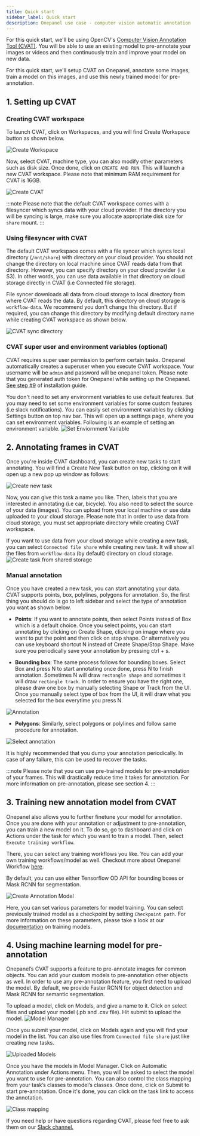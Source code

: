 ```yaml
---
title: Quick start
sidebar_label: Quick start
description: Onepanel use case - computer vision automatic annotation
---
```


For this quick start, we'll be using OpenCV's [Computer Vision Annotation Tool (CVAT)](https://github.com/opencv/cvat). You will be able to use an existing model to pre-annotate your images or videos and then continuously train and improve your model on new data.

For this quick start, we'll setup CVAT on Onepanel, annotate some images, train a model on this images, and use this newly trained model for pre-annotation.

## 1. Setting up CVAT

### Creating CVAT workspace

To launch CVAT, click on Workspaces, and you will find Create Workspace button as shown below.

![Create Workspace](/img/create_workspaces_button_in_workspaces_page.png)

Now, select CVAT, machine type, you can also modify other parameters such as disk size. Once done, click on `CREATE AND RUN`. This will launch a new CVAT workspace. Please note that minimum RAM requirement for CVAT is 16GB.

![Create CVAT](/img/launch_cvat.png)

:::note
Please note that the default CVAT workspace comes with a filesyncer which syncs data with your cloud provider. If the directory you will be syncing is large, make sure you allocate appropriate disk size for `share` mount.
:::

### Using filesyncer with CVAT

The default CVAT workspace comes with a file syncer which syncs local directory (`/mnt/share`) with directory on your cloud provider. You should not change the directory on local machine since CVAT reads data from that directory. However, you can specify directory on your cloud provider (i.e S3). In other words, you can use data available in that directory on cloud storage directly in CVAT (i.e Connected file storage).

File syncer downloads all data from cloud storage to local directory from where CVAT reads the data. By default, this directory on cloud storage is `workflow-data`. We recommend you don't change this directory. But if required, you can change this directory by modifying default directory name while creating CVAT workspace as shown below.

![CVAT sync directory](/img/sync_dir.png)

### CVAT super user and environment variables (optional)

CVAT requires super user permission to perform certain tasks. Onepanel automatically creates a superuser when you execute CVAT workspace. Your username will be `admin` and password will be onepanel token. Please note that you generated auth token for Onepanel while setting up the Onepanel. [See step #9](/docs/getting-started/quickstart#step-1-install-onepanel) of installation guide.

You don't need to set any environment variables to use default features. But you may need to set some environment variables for some custom features (i.e slack notifications). You can easily set environment variables by clicking Settings button on top nav bar. This will open up a settings page, where you can set environment variables. Following is an example of setting an environment variable.
![Set Enviornment Variable](/img/env_set.PNG)

## 2. Annotating frames in CVAT

Once you're inside CVAT dashboard, you can create new tasks to start annotating. You will find a Create New Task button on top, clicking on it will open up a new pop up window as follows:

![Create new task](/img/create_new_task.PNG)

Now, you can give this task a name you like. Then, labels that you are interested in annotating (i.e car, bicycle). You also need to select the source of your data (images). You can upload from your local machine or use data uploaded to your cloud storage. Please note that in order to use data from cloud storage, you must set appropriate directory while creating CVAT workspace. 

If you want to use data from your cloud storage while creating a new task, you can select `Connected file share` while creating new task. It will show all the files from `workflow-data` (by default) directory on cloud storage.
![Create task from shared storage](/img/create_new_task_shared.PNG)

### Manual annotation

Once you have created a new task, you can start annotating your data. CVAT supports points, box, polylines, polygons for annotation. So, the first thing you should do is go to left sidebar and select the type of annotation you want as shown below. 

- **Points**: 
If you want to annotate points, then select Points instead of Box which is a default choice. Once you select points, you can start annotating by clicking on Create Shape, clicking on image where you want to put the point and then click on stop shape. Or alternatively you can use keyboard shortcut N instead of Create Shape/Stop Shape. Make sure you periodically save your annotation by pressing ctrl + s.

- **Bounding box**:
The same process follows for bounding boxes. Select Box and press N to start annotating once done, press N to finish annotation. Sometimes N will draw `rectangle shape` and sometimes it will draw `rectangle track`. In order to ensure you have the right one, please draw one box by manually selecting Shape or Track from the UI. Once you manually select type of box from the UI, it will draw what you selected for the box everytime you press N.

![Annotation](/img/draw_shape.PNG)

- **Polygons**:
Similarly, select polygons or polylines and follow same procedure for annotation.

![Select annotation](/img/rectange_new_cvat.PNG)

It is highly recommended that you dump your annotation periodically. In case of any failure, this can be used to recover the tasks.

:::note
Please note that you can use pre-trained models for pre-annotation of your frames. This will drastically reduce time it takes for annotation. For more information on pre-annotation, please see section 4.
:::

## 3. Training new annotation model from CVAT

Onepanel also allows you to further finetune your model for annotation. Once you are done with your annotation or adjustment to pre-annotation, you can train a new model on it. To do so, go to dashboard and click on Actions under the task for which you want to train a model. Then, select `Execute training workflow`.

There, you can select any training workflows you like. You can add your own training workflows/model as well. Checkout more about Onepanel Workflow [here](/docs/getting-started/concepts/workflows).

By default, you can use either Tensorflow OD API for bounding boxes or Mask RCNN for segmentation.

![Create Annotation Model](/img/create_annotation_model_base.png)

Here, you can set various parameters for model training. You can select previously trained model as a checkpoint by setting `Checkpoint path`. For more information on these parameters, please take a look at our [documentation](./cvat_annotation_model) on training models.

## 4. Using machine learning model for pre-annotation

Onepanel’s CVAT supports a feature to pre-annotate images for common objects. You can add your custom models to pre-annotation other objects as well. In order to use any pre-annotation feature, you first need to upload the model. By default, we provide Faster RCNN for object detection and Mask RCNN for semantic segmentation. 

To upload a model, click on Models, and give a name to it. Click on select files and upload your model (.pb and .csv file). Hit submit to upload the model. 
![Model Manager](/img/upload_model.PNG)

Once you submit your model, click on Models again and you will find your model in the list. You can also use files from `Connected file share` just like creating new tasks.

![Uploaded Models](/img/upload_model_after.PNG)

Once you have the models in Model Manager. Click on Automatic Annotation under Actions menu. Then, you will be asked to select the model you want to use for pre-annotation. You can also control the class mapping from your task’s classes to model’s classes. Once done, click on Submit to start pre-annotation. Once it's done, you can click on the task link to access the annotation.

![Class mapping](/img/class_mapping.png)

If you need help or have questions regarding CVAT, please feel free to ask them on our [Slack channel.](https://join.slack.com/t/onepanel-ce/shared_invite/zt-eyjnwec0-nLaHhjif9Y~gA05KuX6AUg)